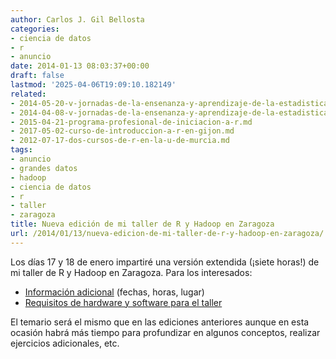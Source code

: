 ```yaml
---
author: Carlos J. Gil Bellosta
categories:
- ciencia de datos
- r
- anuncio
date: 2014-01-13 08:03:37+00:00
draft: false
lastmod: '2025-04-06T19:09:10.182149'
related:
- 2014-05-20-v-jornadas-de-la-ensenanza-y-aprendizaje-de-la-estadistica-y-la-investigacion-operativa-2.md
- 2014-04-08-v-jornadas-de-la-ensenanza-y-aprendizaje-de-la-estadistica-y-la-investigacion-operativa.md
- 2015-04-21-programa-profesional-de-iniciacion-a-r.md
- 2017-05-02-curso-de-introduccion-a-r-en-gijon.md
- 2012-07-17-dos-cursos-de-r-en-la-u-de-murcia.md
tags:
- anuncio
- grandes datos
- hadoop
- ciencia de datos
- r
- taller
- zaragoza
title: Nueva edición de mi taller de R y Hadoop en Zaragoza
url: /2014/01/13/nueva-edicion-de-mi-taller-de-r-y-hadoop-en-zaragoza/
---
```


Los días 17 y 18 de enero impartiré una versión extendida (¡siete horas!) de mi taller de R y Hadoop en Zaragoza. Para los interesados:

* [Información adicional](http://www.zaragoza.es/ciudad/centros/detalle_Agenda?id=113212) (fechas, horas, lugar)
* [Requisitos de hardware y software para el taller](https://datanalytics.com/2013/12/02/requisitos-para-mi-taller-de-hadoop-r-en-las-v-jornadas-de-usuarios-de-r/)

El temario será el mismo que en las ediciones anteriores aunque en esta ocasión habrá más tiempo para profundizar en algunos conceptos, realizar ejercicios adicionales, etc.